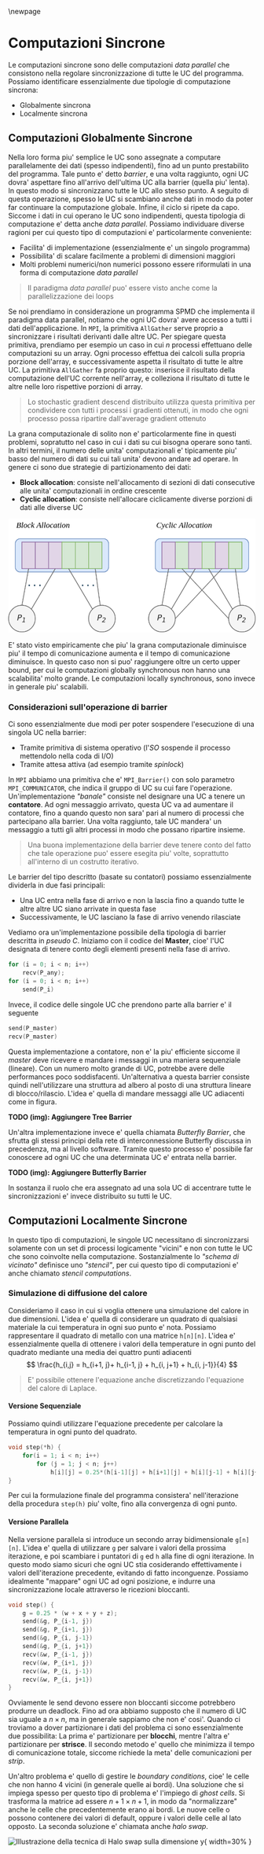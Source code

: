 \newpage
# Computazioni Sincrone
Le computazioni sincrone sono delle computazioni *data parallel* che consistono
nella regolare sincronizzazione di tutte le UC del programma. Possiamo
identificare essenzialmente due tipologie di computazione sincrona:

* Globalmente sincrona
* Localmente sincrona

## Computazioni Globalmente Sincrone
Nella loro forma piu' semplice le UC sono assegnate a computare parallelamente
dei dati (spesso indipendenti), fino ad un punto prestabilito del programma.
Tale punto e' detto *barrier*, e una volta raggiunto, ogni UC dovra' aspettare
fino all'arrivo dell'ultima UC alla barrier (quella piu' lenta). In questo modo
si sincronizzano tutte le UC allo stesso punto. A seguito di questa operazione,
spesso le UC si scambiano anche dati in modo da poter far continuare la
computazione globale. Infine, il ciclo si ripete da capo.
Siccome i dati in cui operano le UC sono indipendenti, questa tipologia di
computazione e' detta anche *data parallel*.
Possiamo individuare diverse ragioni per cui questo tipo di computazioni e'
particolarmente conveniente:

* Facilita' di implementazione (essenzialmente e' un singolo programma)
* Possibilita' di scalare facilmente a problemi di dimensioni maggiori
* Molti problemi numerici/non numerici possono essere riformulati in una forma
  di computazione *data parallel*

> Il paradigma *data parallel* puo' essere visto anche come la parallelizzazione
  dei loops

Se noi prendiamo in considerazione un programma SPMD che implementa il paradigma
data parallel, notiamo che ogni UC dovra' avere accesso a tutti i dati
dell'applicazione. In `MPI`, la primitiva `AllGather` serve proprio a
sincronizzare i risultati derivanti dalle altre UC. Per spiegare questa
primitiva, prendiamo per esempio un caso in cui $n$ processi effettuano delle
computazioni su un array. Ogni processo effettua dei calcoli sulla propria
porzione dell'array, e successivamente aspetta il risultato di tutte le altre
UC. La primitiva `AllGather` fa proprio questo: inserisce il risultato della
computazione dell'UC corrente nell'array, e colleziona il risultato di tutte le
altre nelle loro rispettive porzioni di array.

> Lo stochastic gradient descend distribuito utilizza questa primitiva per
  condividere con tutti i processi i gradienti ottenuti, in modo che ogni
  processo possa ripartire dall'average gradient ottenuto

La grana computazionale di solito non e' particolarmente fine in questi
problemi, sopratutto nel caso in cui i dati su cui bisogna operare sono tanti.
In altri termini, il numero delle unita' computazionali e' tipicamente piu'
basso del numero di dati su cui tali unita' devono andare ad operare. In genere
ci sono due strategie di partizionamento dei dati:

* **Block allocation**: consiste nell'allocamento di sezioni di dati consecutive
  alle unita' computazionali in ordine crescente
* **Cyclic allocation**: consiste nell'allocare ciclicamente diverse porzioni di
  dati alle diverse UC

![Strategie di partizionamento a confronto](img/8.1_allocation_strategies.png)

E' stato visto empiricamente che piu' la grana computazionale diminuisce piu' il
tempo di comunicazione aumenta e il tempo di comunicazione diminuisce. In questo
caso non si puo' raggiungere oltre un certo upper bound, per cui le computazioni
globally synchronous non hanno una scalabilita' molto grande. Le computazioni
locally synchronous, sono invece in generale piu' scalabili.

### Considerazioni sull'operazione di barrier
Ci sono essenzialmente due modi per poter sospendere l'esecuzione di una singola
UC nella barrier:

* Tramite primitiva di sistema operativo (l'*SO* sospende il processo mettendolo
  nella coda di I/O)
* Tramite attesa attiva (ad esempio tramite *spinlock*)

In `MPI` abbiamo una primitiva che e' `MPI_Barrier()` con solo parametro
`MPI_COMMUNICATOR`, che indica il gruppo di UC su cui fare l'operazione.
Un'implementazione *"banale"* consiste nel designare una UC a tenere un
**contatore**. Ad ogni messaggio arrivato, questa UC va ad aumentare il
contatore, fino a quando questo non sara' pari al numero di processi che
partecipano alla barrier. Una volta raggiunto, tale UC mandera' un messaggio a
tutti gli altri processi in modo che possano ripartire insieme.

> Una buona implementazione della barrier deve tenere conto del fatto che tale
  operazione puo' essere esegita piu' volte, soprattutto all'interno di un
  costrutto iterativo.

Le barrier del tipo descritto (basate su contatori) possiamo essenzialmente
dividerla in due fasi principali:

* Una UC entra nella fase di arrivo e non la lascia fino a quando tutte le altre
  altre UC siano arrivate in questa fase
* Successivamente, le UC lasciano la fase di arrivo venendo rilasciate

Vediamo ora un'implementazione possibile della tipologia di barrier descritta in
*pseudo C*. Iniziamo con il codice del **Master**, cioe' l'UC designata di
tenere conto degli elementi presenti nella fase di arrivo.

```c
for (i = 0; i < n; i++)
    recv(P_any);
for (i = 0; i < n; i++)
    send(P_i)
```

Invece, il codice delle singole UC che prendono parte alla barrier e' il
seguente

```c
send(P_master)
recv(P_master)
```

Questa implementazione a contatore, non e' la piu' efficiente siccome il
*master* deve ricevere e mandare i messaggi in una maniera sequenziale
(lineare). Con un numero molto grande di UC, potrebbe avere delle performances
poco soddisfacenti.
Un'alternativa a questa barrier consiste quindi nell'utilizzare una struttura
ad albero al posto di una struttura lineare di blocco/rilascio. L'idea e' quella
di mandare messaggi alle UC adiacenti come in figura.

**TODO (img): Aggiungere Tree Barrier**

Un'altra implementazione invece e' quella chiamata *Butterfly Barrier*, che
sfrutta gli stessi principi della rete di interconnessione Butterfly discussa in
precedenza, ma al livello software. Tramite questo processo e' possibile far
conoscere ad ogni UC che una determinata UC e' entrata nella barrier.

**TODO (img): Aggiungere Butterfly Barrier**

In sostanza il ruolo che era assegnato ad una sola UC di accentrare tutte le
sincronizzazioni e' invece distribuito su tutti le UC.

## Computazioni Localmente Sincrone
In questo tipo di computazioni, le singole UC necessitano di sincronizzarsi
solamente con un set di processi logicamente "vicini" e non con tutte le UC che
sono coinvolte nella computazione. Sostanzialmente lo *"schema di vicinato"*
definisce uno *"stencil"*, per cui questo tipo di computazioni e' anche chiamato
*stencil computations*.

### Simulazione di diffusione del calore
Consideriamo il caso in cui si voglia ottenere una simulazione del calore in due
dimensioni. L'idea e' quella di considerare un quadrato di qualsiasi materiale
la cui temperatura in ogni suo punto e' nota. Possiamo rappresentare il quadrato
di metallo con una matrice `h[n][n]`. L'idea e' essenzialmente quella di
ottenere i valori della temperature in ogni punto del quadrato mediante una
media dei quattro punti adiacenti
$$
\frac{h_{i,j} = h_{i+1, j}+ h_{i-1, j} + h_{i, j+1} + h_{i, j-1}}{4}
$$

> E' possibile ottenere l'equazione anche discretizzando l'equazione del calore
  di Laplace.

#### Versione Sequenziale
Possiamo quindi utilizzare l'equazione precedente per calcolare la temperatura
in ogni punto del quadrato.

```c
void step(*h) {
    for(i = 1; i < n; i++)
        for (j = 1; j < n; j++)
            h[i][j] = 0.25*(h[i-1][j] + h[i+1][j] + h[i][j-1] + h[i][j+1]
}
```
Per cui la formulazione finale del programma consistera' nell'iterazione della
procedura `step(h)` piu' volte, fino alla convergenza di ogni punto.

#### Versione Parallela
Nella versione parallela si introduce un secondo array bidimensionale `g[n][n]`.
L'idea e' quella di utilizzare `g` per salvare i valori della prossima
iterazione, e poi scambiare i puntatori di `g` ed `h` alla fine di ogni
iterazione. In questo modo siamo sicuri che ogni UC stia cosiderando
effettivamente i valori dell'iterazione precedente, evitando di fatto
inconguenze.
Possiamo idealmente "mappare" ogni UC ad ogni posizione, e indurre una
sincronizzazione locale attraverso le ricezioni bloccanti.

```c
void step() {
    g = 0.25 * (w + x + y + z);
    send(&g, P_{i-1, j})
    send(&g, P_{i+1, j})
    send(&g, P_{i, j-1})
    send(&g, P_{i, j+1})
    recv(&w, P_{i-1, j})
    recv(&w, P_{i+1, j})
    recv(&w, P_{i, j-1})
    recv(&w, P_{i, j+1})
}
```

Ovviamente le send devono essere non bloccanti siccome potrebbero produrre un
deadlock. Fino ad ora abbiamo supposto che il numero di UC sia uguale a $n
\times n$, ma in generale sappiamo che non e' cosi'. Quando ci troviamo a dover
partizionare i dati del problema ci sono essenzialmente due possibilita: La
prima e' partizionare per **blocchi**, mentre l'altra e' partizionare per
**strisce**. Il secondo metodo e' quello che minimizza il tempo di comunicazione
totale, siccome richiede la meta' delle comunicazioni per *strip*.

Un'altro problema e' quello di gestire le *boundary conditions*, cioe' le celle
che non hanno 4 vicini (in generale quelle ai bordi). Una soluzione che si
impiega spesso per questo tipo di problema e' l'impiego di *ghost cells*. Si
trasforma la matrice ad essere $n+1 \times n+1$, in modo da "normalizzare" anche
le celle che precedentemente erano ai bordi. Le nuove celle o possono contenere
dei valori di default, oppure i valori delle celle al lato opposto. La seconda
soluzione e' chiamata anche *halo swap*.

![Illustrazione della tecnica di Halo swap sulla dimensione
$y$](img/8.2_halo_swap.png){ width=30% }
